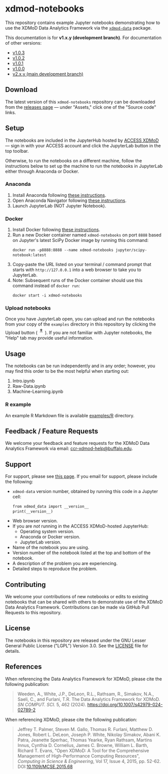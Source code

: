 # xdmod-notebooks

This repository contains example Jupyter notebooks demonstrating how to use the
XDMoD Data Analytics Framework via the
[`xdmod-data`](https://pypi.org/project/xdmod-data/) package.

This documentation is for **v1.x.y (development branch)**. For documentation of
other versions:

- [v1.0.3](https://github.com/ubccr/xdmod-notebooks/tree/v1.0.3?tab=readme-ov-file#xdmod-notebooks)
- [v1.0.2](https://github.com/ubccr/xdmod-notebooks/tree/v1.0.2?tab=readme-ov-file#xdmod-notebooks)
- [v1.0.1](https://github.com/ubccr/xdmod-notebooks/tree/v1.0.1?tab=readme-ov-file#xdmod-notebooks)
- [v1.0.0](https://github.com/ubccr/xdmod-notebooks/tree/v1.0.0?tab=readme-ov-file#xdmod-notebooks)
- [v2.x.y (main development branch)](https://github.com/ubccr/xdmod-notebooks/tree/main?tab=readme-ov-file#xdmod-notebooks)

## Download

The latest version of this `xdmod-notebooks` repository can be downloaded from
the [releases page](https://github.com/ubccr/xdmod-notebooks/releases) — under
"Assets," click one of the "Source code" links.

## Setup

The notebooks are included in the JupyterHub hosted by [ACCESS
XDMoD](https://xdmod.access-ci.org) — sign in with your ACCESS account and
click the JupyterLab button in the top toolbar.

Otherwise, to run the notebooks on a different machine, follow the instructions
below to set up the machine to run the notebooks in JupyterLab either through
Anaconda or Docker.

### Anaconda

1. Install Anaconda following [these instructions](https://docs.anaconda.com/free/anaconda/install/index.html).
1. Open Anaconda Navigator following [these instructions](https://docs.anaconda.com/free/anaconda/install/verify-install/).
1. Launch JupyterLab (NOT Jupyter Notebook).

### Docker

1. Install Docker following [these instructions](https://docs.docker.com/engine/install/).
1. Run a new Docker container named `xdmod-notebooks` on port `8888` based on
   Jupyter's latest SciPy Docker image by running this command:
    ```
    docker run -p8888:8888 --name xdmod-notebooks jupyter/scipy-notebook:latest
    ```
1. Copy-paste the URL listed on your terminal / command prompt that starts with
   `http://127.0.0.1` into a web browser to take you to JupyterLab.
1. Note: Subsequent runs of the Docker container should use this command
   instead of `docker run`:
    ```
    docker start -i xdmod-notebooks
    ```

### Upload notebooks

Once you have JupyterLab open, you can upload and run the notebooks from your
copy of the `examples` directory in this repository by clicking the Upload
button (![Screenshot of upload button](docs/img/jupyter-upload.jpg)). If you
are not familiar with Jupyter notebooks, the "Help" tab may provide useful
information.

## Usage

The notebooks can be run independently and in any order; however, you may find
this order to be the most helpful when starting out:

1. Intro.ipynb
1. Raw-Data.ipynb
1. Machine-Learning.ipynb

### R example

An example R Markdown file is available [examples/R](examples/R) directory.

## Feedback / Feature Requests

We welcome your feedback and feature requests for the XDMoD Data Analytics
Framework via email: ccr-xdmod-help@buffalo.edu.

## Support

For support, please see [this page](https://open.xdmod.org/support.html). If
you email for support, please include the following:
* `xdmod-data` version number, obtained by running this code in a Jupyter cell:
    ```
    from xdmod_data import __version__
    print(__version__)
    ```
* Web browser version.
* If you are *not* running in the ACCESS XDMoD-hosted JupyterHub:
    * Operating system version.
    * Anaconda or Docker version.
    * JupyterLab version.
* Name of the notebook you are using.
* Version number of the notebook listed at the top and bottom of the notebook.
* A description of the problem you are experiencing.
* Detailed steps to reproduce the problem.

## Contributing

We welcome your contributions of new notebooks or edits to existing notebooks
that can be shared with others to demonstrate use of the XDMoD Data Analytics
Framework. Contributions can be made via GitHub Pull Requests to this
repository.

## License

The notebooks in this repository are released under the GNU Lesser General
Public License ("LGPL") Version 3.0. See the [LICENSE](LICENSE) file for
details.

## References

When referencing the Data Analytics Framework for XDMoD, please cite the
following publication:

> Weeden, A., White, J.P., DeLeon, R.L., Rathsam, R., Simakov, N.A., Saeli, C.,
> and Furlani, T.R. The Data Analytics Framework for XDMoD. _SN COMPUT. SCI._
> 5, 462 (2024). https://doi.org/10.1007/s42979-024-02789-2

When referencing XDMoD, please cite the following publication:

> Jeffrey T. Palmer, Steven M. Gallo, Thomas R. Furlani, Matthew D. Jones,
> Robert L. DeLeon, Joseph P. White, Nikolay Simakov, Abani K. Patra, Jeanette
> Sperhac, Thomas Yearke, Ryan Rathsam, Martins Innus, Cynthia D. Cornelius,
> James C. Browne, William L. Barth, Richard T. Evans, "Open XDMoD: A Tool for
> the Comprehensive Management of High-Performance Computing Resources",
> *Computing in Science & Engineering*, Vol 17, Issue 4, 2015, pp. 52-62.
> DOI:[10.1109/MCSE.2015.68](https://doi.org/10.1109/MCSE.2015.68)

